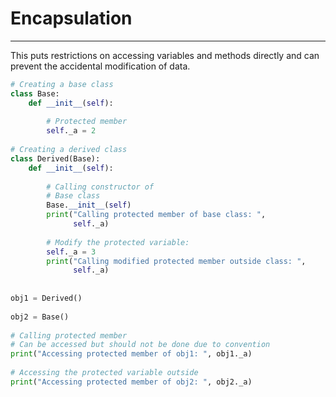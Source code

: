 # Encapsulation 

---
This puts restrictions on accessing variables and methods directly and can prevent the accidental modification of data.
```python
# Creating a base class 
class Base: 
    def __init__(self): 
  
        # Protected member 
        self._a = 2
  
# Creating a derived class 
class Derived(Base): 
    def __init__(self): 
  
        # Calling constructor of 
        # Base class 
        Base.__init__(self) 
        print("Calling protected member of base class: ",  
              self._a) 
  
        # Modify the protected variable: 
        self._a = 3
        print("Calling modified protected member outside class: ", 
              self._a) 
  
  
obj1 = Derived() 
  
obj2 = Base() 
  
# Calling protected member 
# Can be accessed but should not be done due to convention 
print("Accessing protected member of obj1: ", obj1._a) 
  
# Accessing the protected variable outside 
print("Accessing protected member of obj2: ", obj2._a) 
```
